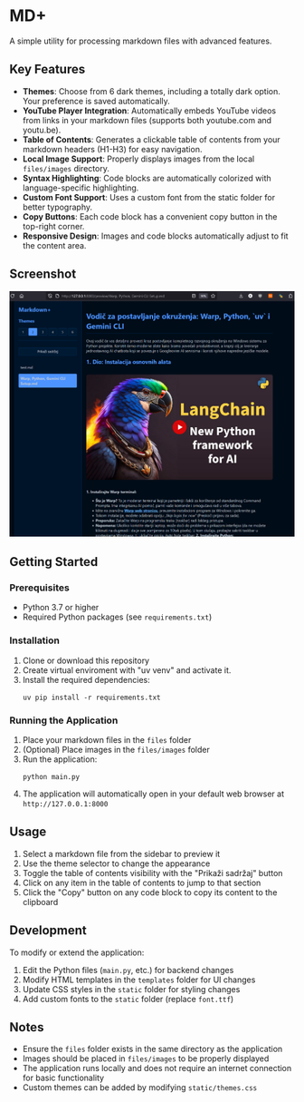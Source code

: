 # MD+

A simple utility for processing markdown files with advanced features.

## Key Features

- **Themes**: Choose from 6 dark themes, including a totally dark option. Your preference is saved automatically.
- **YouTube Player Integration**: Automatically embeds YouTube videos from links in your markdown files (supports both youtube.com and youtu.be).
- **Table of Contents**: Generates a clickable table of contents from your markdown headers (H1-H3) for easy navigation.
- **Local Image Support**: Properly displays images from the local `files/images` directory.
- **Syntax Highlighting**: Code blocks are automatically colorized with language-specific highlighting.
- **Custom Font Support**: Uses a custom font from the static folder for better typography.
- **Copy Buttons**: Each code block has a convenient copy button in the top-right corner.
- **Responsive Design**: Images and code blocks automatically adjust to fit the content area.

## Screenshot

![Application Screenshot](Screenshot.png)

## Getting Started

### Prerequisites

- Python 3.7 or higher
- Required Python packages (see `requirements.txt`)

### Installation

1. Clone or download this repository
2. Create virtual enviroment with "uv venv" and activate it.
3. Install the required dependencies:
   ```
   uv pip install -r requirements.txt
   ```

### Running the Application

1. Place your markdown files in the `files` folder
2. (Optional) Place images in the `files/images` folder
3. Run the application:
   ```
   python main.py
   ```
4. The application will automatically open in your default web browser at `http://127.0.0.1:8000`

## Usage

1. Select a markdown file from the sidebar to preview it
2. Use the theme selector to change the appearance
3. Toggle the table of contents visibility with the "Prikaži sadržaj" button
4. Click on any item in the table of contents to jump to that section
5. Click the "Copy" button on any code block to copy its content to the clipboard

## Development

To modify or extend the application:

1. Edit the Python files (`main.py`, etc.) for backend changes
2. Modify HTML templates in the `templates` folder for UI changes
3. Update CSS styles in the `static` folder for styling changes
4. Add custom fonts to the `static` folder (replace `font.ttf`)

## Notes

- Ensure the `files` folder exists in the same directory as the application
- Images should be placed in `files/images` to be properly displayed
- The application runs locally and does not require an internet connection for basic functionality
- Custom themes can be added by modifying `static/themes.css`